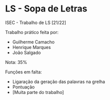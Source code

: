# LS - Sopa de Letras
ISEC - Trabalho de LS [21/22] 

Trabalho prático feita por: 
- Guilherme Camacho
- Henrique Marques
- João Salgado

Nota: 35%

Funções em falta:
- Ligaração da geração das palavras na grelha
- Pontuação
- [Muita parte do trabalho]
